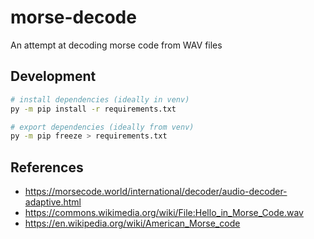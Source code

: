 # morse-decode

An attempt at decoding morse code from WAV files

## Development

```sh
# install dependencies (ideally in venv)
py -m pip install -r requirements.txt

# export dependencies (ideally from venv)
py -m pip freeze > requirements.txt
```

## References

- https://morsecode.world/international/decoder/audio-decoder-adaptive.html
- https://commons.wikimedia.org/wiki/File:Hello_in_Morse_Code.wav
- https://en.wikipedia.org/wiki/American_Morse_code
